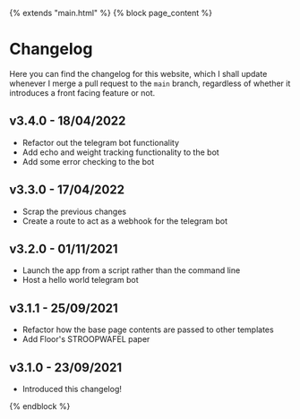 {% extends "main.html" %}
{% block page_content %}

# Changelog

Here you can find the changelog for this website, which I shall update whenever I merge a pull request to the `main` branch, regardless of whether it introduces a front facing feature or not.

## **v3.4.0** - 18/04/2022
* Refactor out the telegram bot functionality
* Add echo and weight tracking functionality to the bot
* Add some error checking to the bot

## **v3.3.0** - 17/04/2022
* Scrap the previous changes
* Create a route to act as a webhook for the telegram bot 

## **v3.2.0** - 01/11/2021

* Launch the app from a script rather than the command line
* Host a hello world telegram bot

## **v3.1.1** - 25/09/2021

* Refactor how the base page contents are passed to other templates
* Add Floor's STROOPWAFEL paper

## **v3.1.0**  -  23/09/2021 

* Introduced this changelog!

{% endblock %}